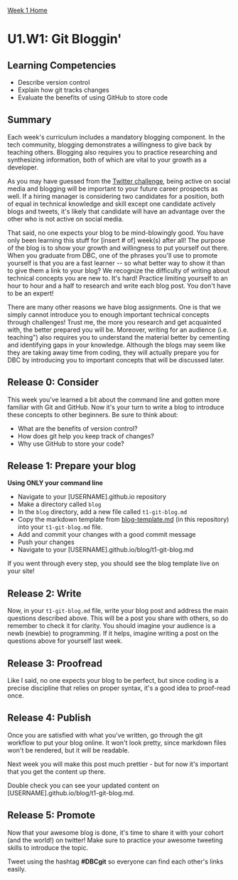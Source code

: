 [Week 1 Home](./)

# U1.W1: Git Bloggin'

## Learning Competencies
- Describe version control
- Explain how git tracks changes
- Evaluate the benefits of using GitHub to store code

## Summary

Each week's curriculum includes a mandatory blogging component. In the tech community, blogging demonstrates a willingness to give back by teaching others. Blogging also requires you to practice researching and synthesizing information, both of which are vital to your growth as a developer.

As you may have guessed from the [Twitter challenge](9-twitter-intro.md), being active on social media and blogging will be important to your future career prospects as well. If a hiring manager is considering two candidates for a position, both of equal in technical knowledge and skill except one candidate actively blogs and tweets, it's likely that candidate will have an advantage over the other who is not active on social media.

That said, no one expects your blog to be mind-blowingly good. You have only been learning this stuff for [insert # of] week(s) after all! The purpose of the blog is to show your growth and willingness to put yourself out there. When you graduate from DBC, one of the phrases you'll use to promote yourself is that you are a fast learner -- so what better way to show it than to give them a link to your blog? We recognize the difficulty of writing about technical concepts you are new to. It's hard! Practice limiting yourself to an hour to hour and a half to research and write each blog post. You don't have to be an expert!

There are many other reasons we have blog assignments. One is that we simply cannot introduce you to enough important technical concepts through challenges! Trust me, the more you research and get acquainted with, the better prepared you will be. Moreover, writing for an audience (i.e. teaching") also requires you to understand the material better by cementing and identifying gaps in your knowledge. Although the blogs may seem like they are taking away time from coding, they will actually prepare you for DBC by introducing you to important concepts that will be discussed later.

## Release 0: Consider
This week you've learned a bit about the command line and gotten more familiar with Git and GitHub. Now it's your turn to write a blog to introduce these concepts to other beginners. Be sure to think about:

- What are the benefits of version control?
- How does git help you keep track of changes?
- Why use GitHub to store your code?

## Release 1: Prepare your blog

**Using ONLY your command line**

- Navigate to your [USERNAME].github.io repository
- Make a directory called `blog`
- In the `blog` directory, add a new file called `t1-git-blog.md`
- Copy the markdown template from [blog-template.md](blog-template.md) (in this repository) into your `t1-git-blog.md` file.
- Add and commit your changes with a good commit message
- Push your changes
- Navigate to your [USERNAME].github.io/blog/t1-git-blog.md

If you went through every step, you should see the blog template live on your site!


## Release 2: Write

Now, in your `t1-git-blog.md` file, write your blog post and address the main questions described above. This will be a post you share with others, so do remember to check it for clarity. You should imagine your audience is a newb (newbie) to programming. If it helps, imagine writing a post on the questions above for yourself last week.


## Release 3: Proofread

Like I said, no one expects your blog to be perfect, but since coding is a precise discipline that relies on proper syntax, it's a good idea to proof-read once.


## Release 4: Publish

Once you are satisfied with what you've written, go through the git workflow to put your blog online. It won't look pretty, since markdown files won't be rendered, but it will be readable.

Next week you will make this post much prettier - but for now it's important that you get the content up there.

Double check you can see your updated content on [USERNAME].github.io/blog/t1-git-blog.md.

## Release 5: Promote

Now that your awesome blog is done, it's time to share it with your cohort (and the world!) on twitter! Make sure to practice your awesome tweeting skills to introduce the topic.

Tweet using the hashtag **#DBCgit** so everyone can find each other's links easily.


